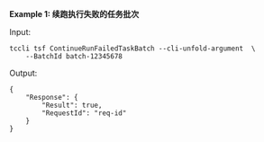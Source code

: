 **Example 1: 续跑执行失败的任务批次**



Input: 

```
tccli tsf ContinueRunFailedTaskBatch --cli-unfold-argument  \
    --BatchId batch-12345678
```

Output: 
```
{
    "Response": {
        "Result": true,
        "RequestId": "req-id"
    }
}
```

